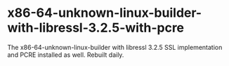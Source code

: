 # x86-64-unknown-linux-builder-with-libressl-3.2.5-with-pcre

The x86-64-unknown-linux-builder with libressl 3.2.5 SSL implementation and PCRE installed as well. Rebuilt daily.
